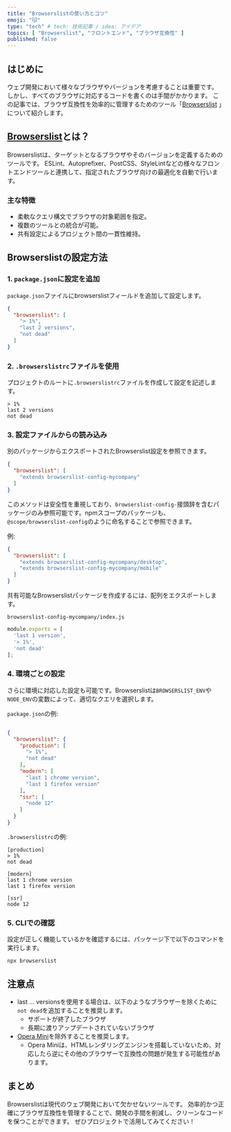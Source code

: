 ```yaml
---
title: "Browserslistの使い方とコツ"
emoji: "😽"
type: "tech" # tech: 技術記事 / idea: アイデア
topics: [ "Browserslist", "フロントエンド", "ブラウザ互換性" ]
published: false
---
```


## はじめに

ウェブ開発において様々なブラウザやバージョンを考慮することは重要です。
しかし、すべてのブラウザに対応するコードを書くのは手間がかかります。
この記事では、ブラウザ互換性を効率的に管理するためのツール「[Browserslist](https://github.com/browserslist/browserslist)
」について紹介します。

## [Browserslist](https://github.com/browserslist/browserslist)とは？

Browserslistは、ターゲットとなるブラウザやそのバージョンを定義するためのツールです。
ESLint、Autoprefixer、PostCSS、StyleLintなどの様々なフロントエンドツールと連携して、指定されたブラウザ向けの最適化を自動で行います。

### 主な特徴

- 柔軟なクエリ構文でブラウザの対象範囲を指定。
- 複数のツールとの統合が可能。
- 共有設定によるプロジェクト間の一貫性維持。

## Browserslistの設定方法

### 1. `package.json`に設定を追加

`package.json`ファイルにbrowserslistフィールドを追加して設定します。

```json
{
  "browserslist": [
    "> 1%",
    "last 2 versions",
    "not dead"
  ]
}
```

### 2. `.browserslistrc`ファイルを使用

プロジェクトのルートに`.browserslistrc`ファイルを作成して設定を記述します。

```
> 1%
last 2 versions
not dead
```

### 3. 設定ファイルからの読み込み

別のパッケージからエクスポートされたBrowserslist設定を参照できます。

```json
{
  "browserslist": [
    "extends browserslist-config-mycompany"
  ]
}
```

このメソッドは安全性を重視しており、`browserslist-config-`接頭辞を含むパッケージのみ参照可能です。npmスコープのパッケージも、`@scope/browserslist-config`のように命名することで参照できます。

例:

```json
{
  "browserslist": [
    "extends browserslist-config-mycompany/desktop",
    "extends browserslist-config-mycompany/mobile"
  ]
}
```

共有可能なBrowserslistパッケージを作成するには、配列をエクスポートします。

`browserslist-config-mycompany/index.js`

```js
module.exports = [
  'last 1 version',
  '> 1%',
  'not dead'
];
```

### 4. 環境ごとの設定

さらに環境に対応した設定も可能です。Browserslistは`BROWSERSLIST_ENV`や`NODE_ENV`の変数によって、適切なクエリを選択します。

`package.json`の例:

```json

{
  "browserslist": {
    "production": [
      "> 1%",
      "not dead"
    ],
    "modern": [
      "last 1 chrome version",
      "last 1 firefox version"
    ],
    "ssr": [
      "node 12"
    ]
  }
}
```

`.browserslistrc`の例:

```
[production]
> 1%
not dead

[modern]
last 1 chrome version
last 1 firefox version

[ssr]
node 12
```

### 5. CLIでの確認

設定が正しく機能しているかを確認するには、パッケージ下で以下のコマンドを実行します。

```
npx browserslist
```

## 注意点

- last ... versionsを使用する場合は、以下のようなブラウザーを除くために`not dead`を追加することを推奨します。
  - サポートが終了したブラウザ
  - 長期に渡りアップデートされていないブラウザ
- [Opera Mini](https://ja.wikipedia.org/wiki/Opera_Mini)を除外することを推奨します。
  - Opera Miniは、HTMLレンダリングエンジンを搭載していないため、対応したら逆にその他のブラウザーで互換性の問題が発生する可能性があります。

## まとめ

Browserslistは現代のウェブ開発において欠かせないツールです。
効率的かつ正確にブラウザ互換性を管理することで、開発の手間を削減し、クリーンなコードを保つことができます。
ぜひプロジェクトで活用してみてください！
